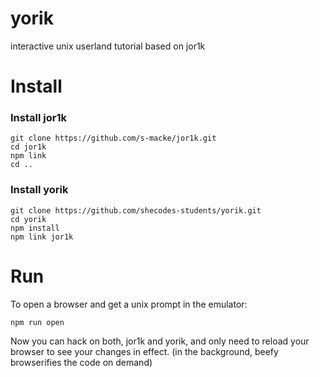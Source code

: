 # yorik
interactive unix userland tutorial based on jor1k

# Install

### Install jor1k
    git clone https://github.com/s-macke/jor1k.git
    cd jor1k
    npm link
    cd ..
    
### Install yorik
    git clone https://github.com/shecodes-students/yorik.git
    cd yorik
    npm install
    npm link jor1k
    
# Run 

To open a browser and get a unix prompt in the emulator:
    
    npm run open
    
Now you can hack on both, jor1k and yorik, and only need to reload your browser to see your changes in effect. (in the background, beefy browserifies the code on demand)
    
